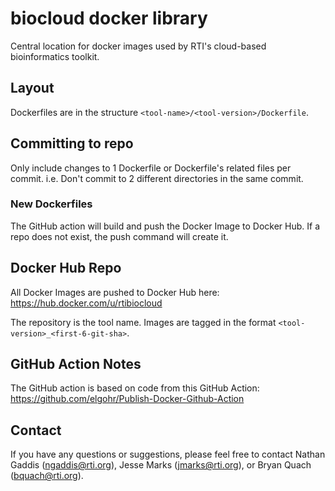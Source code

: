 # biocloud docker library

Central location for docker images used by RTI's cloud-based bioinformatics toolkit.

## Layout

Dockerfiles are in the structure `<tool-name>/<tool-version>/Dockerfile`.

## Committing to repo

Only include changes to 1 Dockerfile or Dockerfile's related files per commit. i.e. Don't commit to 2 different directories in the same commit.

### New Dockerfiles

The GitHub action will build and push the Docker Image to Docker Hub. If a repo does not exist, the push command will create it.

## Docker Hub Repo

All Docker Images are pushed to Docker Hub here: https://hub.docker.com/u/rtibiocloud

The repository is the tool name. Images are tagged in the format `<tool-version>_<first-6-git-sha>`.


## GitHub Action Notes

The GitHub action is based on code from this GitHub Action: https://github.com/elgohr/Publish-Docker-Github-Action


## Contact

If you have any questions or suggestions, please feel free to contact Nathan Gaddis (ngaddis@rti.org), Jesse Marks (jmarks@rti.org), or Bryan Quach (bquach@rti.org).
